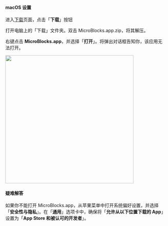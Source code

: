 #### macOS 设置 ####

进入[下载](https://www.microblocksfun.cn/download)页面，点击「**下载**」按钮

打开电脑上的「下载」文件夹。双击 MicroBlocks.app.zip，将其解压。

右键点击 **MicroBlocks.app**，并选择「**打开**」。将弹出对话框告知你，该应用无法打开。

<img src="/assets/img/md/get-started/mac-download-warning.png" width="400">

#### 疑难解答 ####

如果你不能打开 MicroBlocks.app，从苹果菜单中打开系统偏好设置，并选择「**安全性与隐私**」。在「**通用**」选项卡中，确保将「**允许从以下位置下载的 App**」设置为「**App Store 和被认可的开发者**」。
